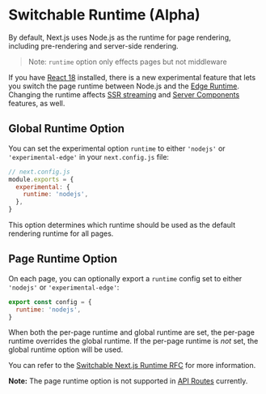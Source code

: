 # Switchable Runtime (Alpha)

By default, Next.js uses Node.js as the runtime for page rendering, including pre-rendering and server-side rendering.

> Note: `runtime` option only effects pages but not middleware

If you have [React 18](/docs/advanced-features/react-18/overview) installed, there is a new experimental feature that lets you switch the page runtime between Node.js and the [Edge Runtime](/docs/api-reference/edge-runtime). Changing the runtime affects [SSR streaming](/docs/advanced-features/react-18/streaming) and [Server Components](/docs/advanced-features/react-18/server-components) features, as well.

## Global Runtime Option

You can set the experimental option `runtime` to either `'nodejs'` or `'experimental-edge'` in your `next.config.js` file:

```jsx
// next.config.js
module.exports = {
  experimental: {
    runtime: 'nodejs',
  },
}
```

This option determines which runtime should be used as the default rendering runtime for all pages.

## Page Runtime Option

On each page, you can optionally export a `runtime` config set to either `'nodejs'` or `'experimental-edge'`:

```jsx
export const config = {
  runtime: 'nodejs',
}
```

When both the per-page runtime and global runtime are set, the per-page runtime overrides the global runtime. If the per-page runtime is _not_ set, the global runtime option will be used.

You can refer to the [Switchable Next.js Runtime RFC](https://github.com/vercel/next.js/discussions/34179) for more information.

**Note:** The page runtime option is not supported in [API Routes](/docs/api-routes/introduction.md) currently.
